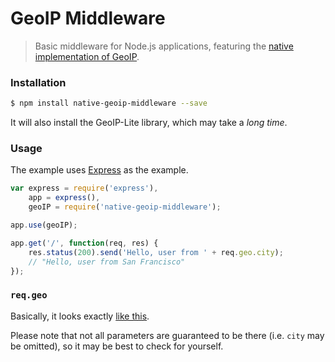 # GeoIP Middleware

> Basic middleware for Node.js applications, featuring the [native implementation of GeoIP](https://github.com/bluesmoon/node-geoip).

### Installation
```sh
$ npm install native-geoip-middleware --save
```

It will also install the GeoIP-Lite library, which may take a *long time*.

### Usage
The example uses [Express](http://expressjs.com) as the example.
```javascript
var express = require('express'),
	app = express(),
	geoIP = require('native-geoip-middleware');

app.use(geoIP);

app.get('/', function(req, res) {
	res.status(200).send('Hello, user from ' + req.geo.city);
	// "Hello, user from San Francisco"
});
```

### `req.geo`
Basically, it looks exactly [like this](https://github.com/bluesmoon/node-geoip#synopsis).

Please note that not all parameters are guaranteed to be there (i.e. `city` may be omitted), so it may be best to check for yourself.